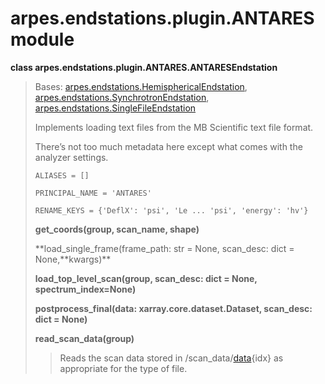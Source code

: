 # arpes.endstations.plugin.ANTARES module

**class arpes.endstations.plugin.ANTARES.ANTARESEndstation**

> Bases:
> [arpes.endstations.HemisphericalEndstation](arpes.endstations#arpes.endstations.HemisphericalEndstation),
> [arpes.endstations.SynchrotronEndstation](arpes.endstations#arpes.endstations.SynchrotronEndstation),
> [arpes.endstations.SingleFileEndstation](arpes.endstations#arpes.endstations.SingleFileEndstation)
> 
> Implements loading text files from the MB Scientific text file format.
> 
> There’s not too much metadata here except what comes with the analyzer
> settings.
> 
> `ALIASES = []`
> 
> `PRINCIPAL_NAME = 'ANTARES'`
> 
> `RENAME_KEYS = {'DeflX': 'psi', 'Le ... 'psi', 'energy': 'hv'}`
> 
> **get\_coords(group, scan\_name, shape)**
> 
> **load\_single\_frame(frame\_path: str = None, scan\_desc: dict =
> None,**kwargs)\*\*
> 
> **load\_top\_level\_scan(group, scan\_desc: dict = None,
> spectrum\_index=None)**
> 
> **postprocess\_final(data: xarray.core.dataset.Dataset, scan\_desc:
> dict = None)**
> 
> **read\_scan\_data(group)**
> 
> > Reads the scan data stored in /scan\_data/[data](){idx} as
> > appropriate for the type of file.
